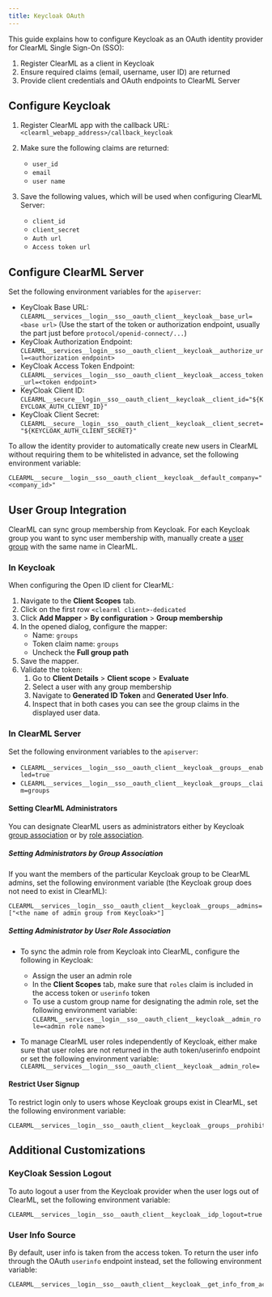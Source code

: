 ```yaml
---
title: Keycloak OAuth
---
```


This guide explains how to configure Keycloak as an OAuth identity provider for ClearML Single Sign-On (SSO):

1. Register ClearML as a client in Keycloak  
2. Ensure required claims (email, username, user ID) are returned  
3. Provide client credentials and OAuth endpoints to ClearML Server

## Configure Keycloak

1. Register ClearML app with the callback URL: `<clearml_webapp_address>/callback_keycloak`

1. Make sure the following claims are returned:
   * `user_id`
   * `email`
   * `user name`

1. Save the following values, which will be used when configuring ClearML Server:
   * `client_id`
   * `client_secret`
   * `Auth url`
   * `Access token url`

## Configure ClearML Server

Set the following environment variables for the `apiserver`:

* KeyCloak Base URL: `CLEARML__services__login__sso__oauth_client__keycloak__base_url=<base url>` (Use the start of the token or authorization endpoint, usually the part just before `protocol/openid-connect/...`)
* KeyCloak Authorization Endpoint: `CLEARML__services__login__sso__oauth_client__keycloak__authorize_url=<authorization endpoint>`
* KeyCloak Access Token Endpoint: `CLEARML__services__login__sso__oauth_client__keycloak__access_token_url=<token endpoint>`
* KeyCloak Client ID: `CLEARML__secure__login__sso__oauth_client__keycloak__client_id="${KEYCLOAK_AUTH_CLIENT_ID}"`
* KeyCloak Client Secret: `CLEARML__secure__login__sso__oauth_client__keycloak__client_secret="${KEYCLOAK_AUTH_CLIENT_SECRET}"`

To allow the identity provider to automatically create new users in ClearML without requiring them to be whitelisted in 
advance, set the following environment variable:  
```
CLEARML__secure__login__sso__oauth_client__keycloak__default_company="<company_id>"
```

## User Group Integration
ClearML can sync group membership from Keycloak. For each Keycloak group you want to sync user membership with, manually 
create a [user group](../../../../webapp/settings/webapp_settings_users#user-groups) with the same name in ClearML.

### In Keycloak
When configuring the Open ID client for ClearML:
1. Navigate to the **Client Scopes** tab.
1. Click on the first row `<clearml client>-dedicated`
1. Click **Add Mapper** > **By configuration** > **Group membership**
1. In the opened dialog, configure the mapper: 
   * Name: `groups`
   * Token claim name: `groups`
   * Uncheck the **Full group path**
1. Save the mapper.
1. Validate the token:
   1. Go to **Client Details** > **Client scope** > **Evaluate** 
   2. Select a user with any group membership
   3. Navigate to **Generated ID Token** and **Generated User Info**.
   4. Inspect that in both cases you can see the group claims in the displayed user data.

### In ClearML Server

Set the following environment variables to the `apiserver`:

* `CLEARML__services__login__sso__oauth_client__keycloak__groups__enabled=true`
* `CLEARML__services__login__sso__oauth_client__keycloak__groups__claim=groups`

#### Setting ClearML Administrators 

You can designate ClearML users as administrators either by Keycloak [group association](#setting-administrators-by-group-association) or by [role association](#setting-administrator-by-user-role-association).

##### Setting Administrators by Group Association
If you want the members of the particular Keycloak group to be  ClearML admins, set the following environment variable 
(the Keycloak group does not need to exist in ClearML):

```
CLEARML__services__login__sso__oauth_client__keycloak__groups__admins=["<the name of admin group from Keycloak>"]
```

##### Setting Administrator by User Role Association
* To sync the admin role from Keycloak into ClearML, configure the following in Keycloak:
  * Assign the user an admin role
  * In the **Client Scopes** tab, make sure that `roles` claim is included in the access token or `userinfo` token 
  * To use a custom group name for designating the admin role, set the following environment variable: `CLEARML__services__login__sso__oauth_client__keycloak__admin_role=<admin role name>`

* To manage ClearML user roles independently of Keycloak, either make sure that user roles are not returned in the 
  auth token/userinfo endpoint or set the following environment variable: `CLEARML__services__login__sso__oauth_client__keycloak__admin_role=`

#### Restrict User Signup
To restrict login only to users whose Keycloak groups exist in ClearML, set the following environment variable:

```
CLEARML__services__login__sso__oauth_client__keycloak__groups__prohibit_user_signup_if_not_in_group=true
```
## Additional Customizations

### KeyCloak Session Logout
To auto logout a user from the Keycloak provider when the user logs out of ClearML, set the following environment variable: 

```
CLEARML__services__login__sso__oauth_client__keycloak__idp_logout=true
```

### User Info Source
By default, user info is taken from the access token. To return the user info through the OAuth `userinfo` endpoint instead, 
set the following environment variable:

```
CLEARML__services__login__sso__oauth_client__keycloak__get_info_from_access_token=false
```
